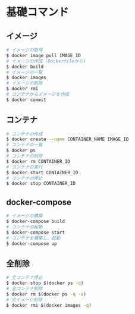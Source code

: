 # 基礎コマンド

## イメージ
```bash
# イメージの取得
$ docker image pull IMAGE_ID
# イメージの作成 (Dockerfileから)
$ docker build
# イメージの一覧
$ docker images
# イメージの削除
$ docker rmi
# コンテナからイメージを作成
$ docker commit
```

## コンテナ
```bash
# コンテナの作成
$ docker create --name CONTAINER_NAME IMAGE_ID
# コンテナの一覧
$ docker ps
# コンテナの削除
$ docker rm CONTAINER_ID
# コンテナの実行
$ docker start CONTAINER_ID
# コンテナの停止
$ docker stop CONTAINER_ID
```

## docker-compose
```bash
# イメージの構築
$ docker-compose build
# コンテナの起動
$ docker-compose start
# コンテナを構築し，起動
$ docker-compose up
```

## 全削除
``` bash
# 全コンテナ停止
$ docker stop $(docker ps -q)
# 全コンテナ削除
$ docker rm $(docker ps -q -a)
# 全イメージ削除
$ docker rmi $(docker images -q)
```
